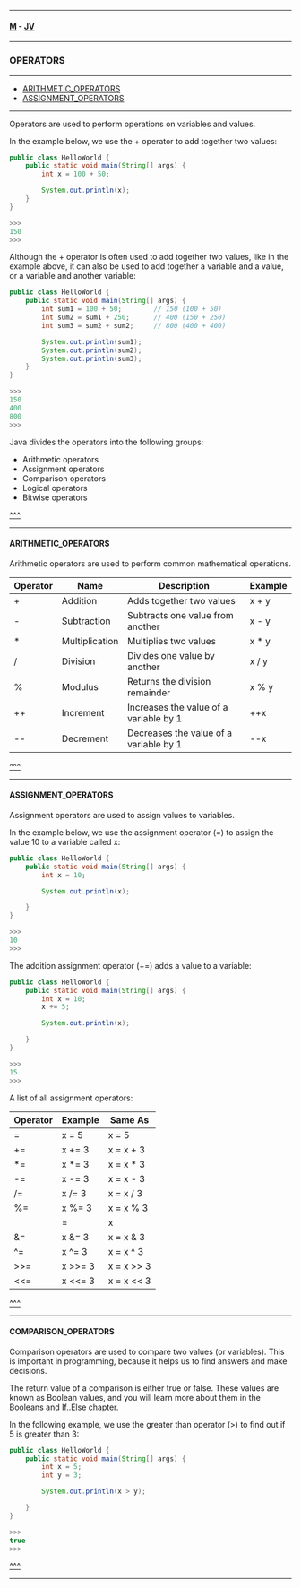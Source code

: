 
---

#### [M](https://github.com/ttltrk/TTT/blob/master/menu.md) - [JV](https://github.com/ttltrk/TTT/tree/master/JV/JV.md)

---

### OPERATORS

---

* [ARITHMETIC_OPERATORS](#ARITHMETIC_OPERATORS)
* [ASSIGNMENT_OPERATORS](#ASSIGNMENT_OPERATORS)

---

Operators are used to perform operations on variables and values.

In the example below, we use the + operator to add together two values:

```java
public class HelloWorld {
    public static void main(String[] args) {
        int x = 100 + 50;

        System.out.println(x);
    }
}

>>>
150
>>>
```

Although the + operator is often used to add together two values, like in the example above, it can also be used to add together a variable and a value, or a variable and another variable:

```java
public class HelloWorld {
    public static void main(String[] args) {
        int sum1 = 100 + 50;        // 150 (100 + 50)
        int sum2 = sum1 + 250;      // 400 (150 + 250)
        int sum3 = sum2 + sum2;     // 800 (400 + 400)

        System.out.println(sum1);
        System.out.println(sum2);
        System.out.println(sum3);
    }
}

>>>
150
400
800
>>>
```

Java divides the operators into the following groups:

- Arithmetic operators
- Assignment operators
- Comparison operators
- Logical operators
- Bitwise operators

[^^^](#OPERATORS)

---

#### ARITHMETIC_OPERATORS

Arithmetic operators are used to perform common mathematical operations.

| Operator |	Name |	Description |	Example |
| --------- | ---- | ------------ | -------- |
| +	        | Addition |	Adds together two values |	x + y |
| -	| Subtraction	| Subtracts one value from another |	x - y |
| *	| Multiplication |	Multiplies two values	| x * y	|
| /	| Division	| Divides one value by another	| x / y	|
| %	| Modulus	| Returns the division remainder	| x % y	|
| ++ |	Increment |	Increases the value of a variable by 1	| ++x	|
| -- |	Decrement	| Decreases the value of a variable by 1	| --x |

[^^^](#OPERATORS)

---

#### ASSIGNMENT_OPERATORS

Assignment operators are used to assign values to variables.

In the example below, we use the assignment operator (=) to assign the value 10 to a variable called x:

```java
public class HelloWorld {
    public static void main(String[] args) {
        int x = 10;

        System.out.println(x);

    }
}

>>>
10
>>>
```

The addition assignment operator (+=) adds a value to a variable:

```java
public class HelloWorld {
    public static void main(String[] args) {
        int x = 10;
        x += 5;

        System.out.println(x);

    }
}

>>>
15
>>>
```

A list of all assignment operators:

| Operator	| Example	| Same As	|
| --------- | ------- | ------- |
| =	| x = 5	| x = 5 | 	
| +=	| x += 3	| x = x + 3 |
| *=	| x *= 3	| x = x * 3 |
| -=	| x -= 3	| x = x - 3 |
| /=	| x /= 3	| x = x / 3 |
| %=	| x %= 3	| x = x % 3 |
| |=	| x |= 3	| x = x | 3 |
| &=	| x &= 3	| x = x & 3 |
| ^=	| x ^= 3	| x = x ^ 3 |
| >>=	| x >>= 3	| x = x >> 3 |
| <<=	| x <<= 3	| x = x << 3 |

[^^^](#OPERATORS)

---

#### COMPARISON_OPERATORS

Comparison operators are used to compare two values (or variables). This is important in programming, because it helps us to find answers and make decisions.

The return value of a comparison is either true or false. These values are known as Boolean values, and you will learn more about them in the Booleans and If..Else chapter.

In the following example, we use the greater than operator (>) to find out if 5 is greater than 3:

```java
public class HelloWorld {
    public static void main(String[] args) {
        int x = 5;
        int y = 3;

        System.out.println(x > y);

    }
}

>>>
true
>>>
```

[^^^](#OPERATORS)

---
